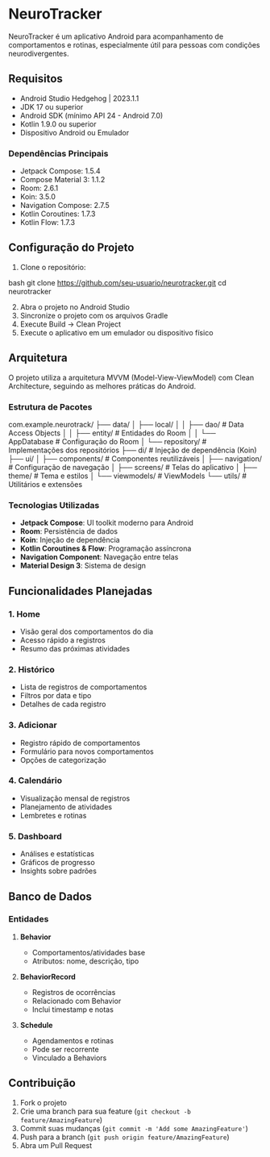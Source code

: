 # NeuroTracker

NeuroTracker é um aplicativo Android para acompanhamento de comportamentos e rotinas, especialmente útil para pessoas com condições neurodivergentes.

## Requisitos

- Android Studio Hedgehog | 2023.1.1
- JDK 17 ou superior
- Android SDK (mínimo API 24 - Android 7.0)
- Kotlin 1.9.0 ou superior
- Dispositivo Android ou Emulador

### Dependências Principais
- Jetpack Compose: 1.5.4
- Compose Material 3: 1.1.2
- Room: 2.6.1
- Koin: 3.5.0
- Navigation Compose: 2.7.5
- Kotlin Coroutines: 1.7.3
- Kotlin Flow: 1.7.3

## Configuração do Projeto

1. Clone o repositório:

bash
git clone https://github.com/seu-usuario/neurotracker.git
cd neurotracker

2. Abra o projeto no Android Studio
3. Sincronize o projeto com os arquivos Gradle
4. Execute Build -> Clean Project
5. Execute o aplicativo em um emulador ou dispositivo físico

## Arquitetura

O projeto utiliza a arquitetura MVVM (Model-View-ViewModel) com Clean Architecture, seguindo as melhores práticas do Android.

### Estrutura de Pacotes

com.example.neurotrack/
├── data/
│ ├── local/
│ │ ├── dao/ # Data Access Objects
│ │ ├── entity/ # Entidades do Room
│ │ └── AppDatabase # Configuração do Room
│ └── repository/ # Implementações dos repositórios
├── di/ # Injeção de dependência (Koin)
├── ui/
│ ├── components/ # Componentes reutilizáveis
│ ├── navigation/ # Configuração de navegação
│ ├── screens/ # Telas do aplicativo
│ ├── theme/ # Tema e estilos
│ └── viewmodels/ # ViewModels
└── utils/ # Utilitários e extensões

### Tecnologias Utilizadas

- **Jetpack Compose**: UI toolkit moderno para Android
- **Room**: Persistência de dados
- **Koin**: Injeção de dependência
- **Kotlin Coroutines & Flow**: Programação assíncrona
- **Navigation Component**: Navegação entre telas
- **Material Design 3**: Sistema de design

## Funcionalidades Planejadas

### 1. Home
- Visão geral dos comportamentos do dia
- Acesso rápido a registros
- Resumo das próximas atividades

### 2. Histórico
- Lista de registros de comportamentos
- Filtros por data e tipo
- Detalhes de cada registro

### 3. Adicionar
- Registro rápido de comportamentos
- Formulário para novos comportamentos
- Opções de categorização

### 4. Calendário
- Visualização mensal de registros
- Planejamento de atividades
- Lembretes e rotinas

### 5. Dashboard
- Análises e estatísticas
- Gráficos de progresso
- Insights sobre padrões

## Banco de Dados

### Entidades
1. **Behavior**
   - Comportamentos/atividades base
   - Atributos: nome, descrição, tipo

2. **BehaviorRecord**
   - Registros de ocorrências
   - Relacionado com Behavior
   - Inclui timestamp e notas

3. **Schedule**
   - Agendamentos e rotinas
   - Pode ser recorrente
   - Vinculado a Behaviors

## Contribuição

1. Fork o projeto
2. Crie uma branch para sua feature (`git checkout -b feature/AmazingFeature`)
3. Commit suas mudanças (`git commit -m 'Add some AmazingFeature'`)
4. Push para a branch (`git push origin feature/AmazingFeature`)
5. Abra um Pull Request
